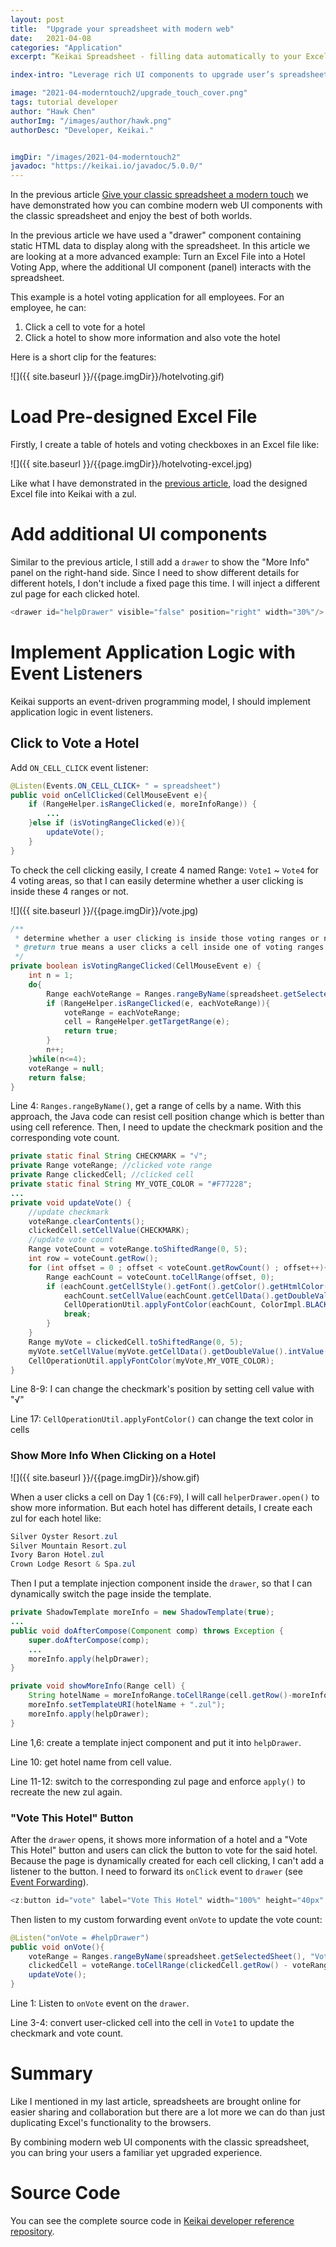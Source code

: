 ```yaml
---
layout: post
title:  "Upgrade your spreadsheet with modern web"
date:   2021-04-08
categories: "Application"
excerpt: “Keikai Spreadsheet - filling data automatically to your Excel templates.”

index-intro: "Leverage rich UI components to upgrade user’s spreadsheet experience."

image: "2021-04-moderntouch2/upgrade_touch_cover.png"
tags: tutorial developer
author: "Hawk Chen"
authorImg: "/images/author/hawk.png"
authorDesc: "Developer, Keikai."


imgDir: "/images/2021-04-moderntouch2"
javadoc: "https://keikai.io/javadoc/5.0.0/"
---
```

<!--
images come from https://drive.google.com/open?id=17EEz_BuTVsTSeAA3a8AakyMspVSd_OEb made with draw.io
-->

In the previous article <a href="https://keikai.io/blog/p/Give-your-classic-spreadsheet-a-modern-touch.html" target="_blank">Give your classic spreadsheet a modern touch</a> we have demonstrated how you can combine modern web UI components with the classic spreadsheet and enjoy the best of both worlds.

In the previous article we have used a "drawer" component containing static HTML data to display along with the spreadsheet. In this article we are looking at a more advanced example: Turn an Excel File into a Hotel Voting App, where the additional UI component (panel) interacts with the spreadsheet. 




This example is a hotel voting application for all employees. For an employee, he can:

1. Click a cell to vote for a hotel
2. Click a hotel to show more information and also vote the hotel 

Here is a short clip for the features:

![]({{ site.baseurl }}/{{page.imgDir}}/hotelvoting.gif)




# Load Pre-designed Excel File
Firstly, I create a table of hotels and voting checkboxes in an Excel file like:

![]({{ site.baseurl }}/{{page.imgDir}}/hotelvoting-excel.jpg)

Like what I have demonstrated in the <a href="https://keikai.io/blog/p/Give-your-classic-spreadsheet-a-modern-touch.html" target="_blank">previous article</a>, load the designed Excel file into Keikai with a zul.

# Add additional UI components
Similar to the previous article, I still add a `drawer` to show the "More Info" panel on the right-hand side. Since I need to show different details for different hotels, I don't include a fixed page this time. I will inject a different zul page for each clicked hotel.

```java
<drawer id="helpDrawer" visible="false" position="right" width="30%"/>
```


# Implement Application Logic with Event Listeners
Keikai supports an event-driven programming model, I should implement application logic in event listeners.

## Click to Vote a Hotel
Add `ON_CELL_CLICK` event listener:

```java
@Listen(Events.ON_CELL_CLICK+ " = spreadsheet")
public void onCellClicked(CellMouseEvent e){
    if (RangeHelper.isRangeClicked(e, moreInfoRange)) {
        ...
    }else if (isVotingRangeClicked(e)){
        updateVote();
    }
}
```



To check the cell clicking easily, I create 4 named Range: `Vote1` ~ `Vote4` for 4 voting areas, so that I can easily determine whether a user clicking is inside these 4 ranges or not.

![]({{ site.baseurl }}/{{page.imgDir}}/vote.jpg)


```java
/**
 * determine whether a user clicking is inside those voting ranges or not.
 * @return true means a user clicks a cell inside one of voting ranges
 */
private boolean isVotingRangeClicked(CellMouseEvent e) {
    int n = 1;
    do{
        Range eachVoteRange = Ranges.rangeByName(spreadsheet.getSelectedSheet(), "Vote"+n);
        if (RangeHelper.isRangeClicked(e, eachVoteRange)){
            voteRange = eachVoteRange;
            cell = RangeHelper.getTargetRange(e);
            return true;
        }
        n++;
    }while(n<=4);
    voteRange = null;
    return false;
}
```


Line 4: `Ranges.rangeByName()`, get a range of cells by a name. With this approach, the Java code can resist cell position change which is better than using cell reference.
Then, I need to update the checkmark position and the corresponding vote count.

 

```java
private static final String CHECKMARK = "√";
private Range voteRange; //clicked vote range
private Range clickedCell; //clicked cell
private static final String MY_VOTE_COLOR = "#F77228";
...
private void updateVote() {
    //update checkmark
    voteRange.clearContents();
    clickedCell.setCellValue(CHECKMARK);
    //update vote count
    Range voteCount = voteRange.toShiftedRange(0, 5);
    int row = voteCount.getRow();
    for (int offset = 0 ; offset < voteCount.getRowCount() ; offset++){
        Range eachCount = voteCount.toCellRange(offset, 0);
        if (eachCount.getCellStyle().getFont().getColor().getHtmlColor().equalsIgnoreCase(MY_VOTE_COLOR)){
            eachCount.setCellValue(eachCount.getCellData().getDoubleValue().intValue()-1);
            CellOperationUtil.applyFontColor(eachCount, ColorImpl.BLACK.getHtmlColor());
            break;
        }
    }
    Range myVote = clickedCell.toShiftedRange(0, 5);
    myVote.setCellValue(myVote.getCellData().getDoubleValue().intValue() + 1);
    CellOperationUtil.applyFontColor(myVote,MY_VOTE_COLOR);
}
```


Line 8-9: I can change the checkmark's position by setting cell value with  "√" 

Line 17: `CellOperationUtil.applyFontColor()` can change the text color in cells

### Show More Info When Clicking on a Hotel

![]({{ site.baseurl }}/{{page.imgDir}}/show.gif)

When a user clicks a cell on Day 1 (`C6:F9`), I will call `helperDrawer.open()` to show more information. But each hotel has different details, I create each zul for each hotel like:

```java
Silver Oyster Resort.zul
Silver Mountain Resort.zul
Ivory Baron Hotel.zul
Crown Lodge Resort & Spa.zul
```

Then I put a template injection component inside the `drawer`, so that I can dynamically switch the page inside the template.



```java
private ShadowTemplate moreInfo = new ShadowTemplate(true);
...
public void doAfterCompose(Component comp) throws Exception {
    super.doAfterCompose(comp);
    ...
    moreInfo.apply(helpDrawer);
}

private void showMoreInfo(Range cell) {
    String hotelName = moreInfoRange.toCellRange(cell.getRow()-moreInfoRange.getRow(), 0).getCellData().getStringValue();
    moreInfo.setTemplateURI(hotelName + ".zul");
    moreInfo.apply(helpDrawer);
}
```



Line 1,6: create a template inject component and put it into `helpDrawer`.

Line 10: get hotel name from cell value.

Line 11-12: switch to the corresponding zul page and enforce `apply()` to recreate the new zul again.

### "Vote This Hotel" Button


After the `drawer` opens, it shows more information of a hotel and a "Vote This Hotel" button and users can click the button to vote for the said hotel. Because the page is dynamically created for each cell clicking, I can't add a listener to the button. I need to forward its `onClick` event to `drawer` (see <a href="https://www.zkoss.org/wiki/ZK%20Developer's%20Reference/Event%20Handling/Event%20Forwarding" target="_blank">Event Forwarding</a>).

 
```java
<z:button id="vote" label="Vote This Hotel" width="100%" height="40px" sclass="vote-button" forward="helpDrawer.onVote"/>
```



Then listen to my custom forwarding event `onVote` to update the vote count:



```java
@Listen("onVote = #helpDrawer")
public void onVote(){
    voteRange = Ranges.rangeByName(spreadsheet.getSelectedSheet(), "Vote1");
    clickedCell = voteRange.toCellRange(clickedCell.getRow() - voteRange.getRow(), 0);
    updateVote();
}
```


Line 1: Listen to `onVote` event on the `drawer`.

Line 3-4: convert user-clicked cell into the cell in `Vote1` to update the checkmark and vote count.


# Summary
Like I mentioned in my last article, spreadsheets are brought online for easier sharing and collaboration but there are a lot more we can do than just duplicating Excel's functionality to the browsers. 

By combining modern web UI components with the classic spreadsheet, you can  bring your users a familiar yet upgraded experience.


# Source Code
You can see the complete source code in <a href="https://github.com/keikai/dev-ref/tree/master/src/main/webapp/useCase/help" target="_blank">Keikai developer reference repository</a>.




[jekyll]:      http://jekyllrb.com
[jekyll-gh]:   https://github.com/jekyll/jekyll
[jekyll-help]: https://github.com/jekyll/jekyll-help
